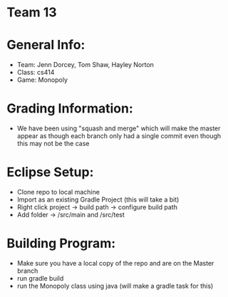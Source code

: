 # Team 13
# General Info:
- Team: Jenn Dorcey, Tom Shaw, Hayley Norton
- Class: cs414
- Game: Monopoly

# Grading Information:
- We have been using "squash and merge" which will make the master appear as though each branch only had a single commit even though this may not be the case 

# Eclipse Setup:
- Clone repo to local machine
- Import as an existing Gradle Project (this will take a bit)
- Right click project -> build path -> configure build path
- Add folder -> /src/main and /src/test

# Building Program:
- Make sure you have a local copy of the repo and are on the Master branch
- run gradle build
- run the Monopoly class using java (will make a gradle task for this)
